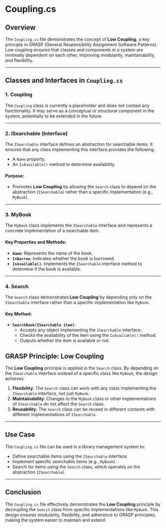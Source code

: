 ﻿# Coupling.cs

## Overview
The `Coupling.cs` file demonstrates the concept of **Low Coupling**, a key principle in GRASP (General Responsibility Assignment Software Patterns). Low coupling ensures that classes and components in a system are minimally dependent on each other, improving modularity, maintainability, and flexibility.

---

## Classes and Interfaces in `Coupling.cs`

### **1. Coupling**
The `Coupling` class is currently a placeholder and does not contain any functionality. It may serve as a conceptual or structural component in the system, potentially to be extended in the future.

---

### **2. ISearchable (Interface)**
The `ISearchable` interface defines an abstraction for searchable items. It ensures that any class implementing this interface provides the following:
- A `Name` property.
- An `IsAvailable()` method to determine availability.

#### Purpose:
- Promotes **Low Coupling** by allowing the `Search` class to depend on the abstraction (`ISearchable`) rather than a specific implementation (e.g., `MyBook`).

---

### **3. MyBook**
The `MyBook` class implements the `ISearchable` interface and represents a concrete implementation of a searchable item.

#### Key Properties and Methods:
- **`Name`**: Represents the name of the book.
- **`IsBarrow`**: Indicates whether the book is borrowed.
- **`IsAvailable()`**: Implements the `ISearchable` interface method to determine if the book is available.

---

### **4. Search**
The `Search` class demonstrates **Low Coupling** by depending only on the `ISearchable` interface rather than a specific implementation like `MyBook`.

#### Key Method:
- **`SearchBook(ISearchable item)`**:
  - Accepts any object implementing the `ISearchable` interface.
  - Checks the availability of the item using the `IsAvailable()` method.
  - Outputs whether the item is available or not.

## GRASP Principle: Low Coupling
The **Low Coupling** principle is applied in the `Search` class. By depending on the `ISearchable` interface instead of a specific class like `MyBook`, the design achieves:

   1. **Flexibility**: The `Search` class can work with any class implementing the `ISearchable` interface, not just `MyBook`.
   2. **Maintainability**: Changes to the `MyBook` class or other implementations of `ISearchable` do not affect the `Search` class.
   3. **Reusability**: The `Search` class can be reused in different contexts with different implementations of `ISearchable`.

---

## Use Case
The `Coupling.cs` file can be used in a library management system to:
- Define searchable items using the `ISearchable` interface.
- Implement specific searchable items (e.g., `MyBook`).
- Search for items using the `Search` class, which operates on the abstraction (`ISearchable`).

---

## Conclusion
The `Coupling.cs` file effectively demonstrates the **Low Coupling** principle by decoupling the `Search` class from specific implementations like `MyBook`. This design ensures modularity, flexibility, and adherence to GRASP principles, making the system easier to maintain and extend.
